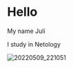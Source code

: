 # Hello

My name Juli

I study in Netology

![20220509_221051](https://github.com/JuliyaValiullina/Julihomework3/assets/140812943/44cbb9e9-31bf-41c3-abee-ed10589aecdf)
